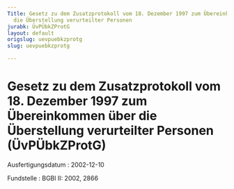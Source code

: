```yaml
---
Title: Gesetz zu dem Zusatzprotokoll vom 18. Dezember 1997 zum Übereinkommen über
  die Überstellung verurteilter Personen
jurabk: ÜvPÜbkZProtG
layout: default
origslug: uevpuebkzprotg
slug: uevpuebkzprotg

---
```


# Gesetz zu dem Zusatzprotokoll vom 18. Dezember 1997 zum Übereinkommen über die Überstellung verurteilter Personen (ÜvPÜbkZProtG)

Ausfertigungsdatum
:   2002-12-10

Fundstelle
:   BGBl II: 2002, 2866

